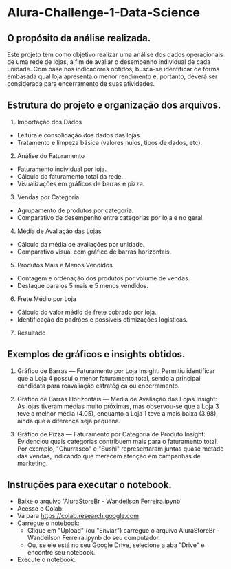 # Alura-Challenge-1-Data-Science

## O propósito da análise realizada.

Este projeto tem como objetivo realizar uma análise dos dados operacionais de uma rede de lojas, a fim de avaliar o desempenho individual de cada unidade. Com base nos indicadores obtidos, busca-se identificar de forma embasada qual loja apresenta o menor rendimento e, portanto, deverá ser considerada para encerramento de suas atividades.

## Estrutura do projeto e organização dos arquivos.
1. Importação dos Dados
  - Leitura e consolidação dos dados das lojas.
  - Tratamento e limpeza básica (valores nulos, tipos de dados, etc).
2. Análise do Faturamento
  - Faturamento individual por loja.
  - Cálculo do faturamento total da rede.
  - Visualizações em gráficos de barras e pizza.
3. Vendas por Categoria
  - Agrupamento de produtos por categoria.
  - Comparativo de desempenho entre categorias por loja e no geral.
4. Média de Avaliação das Lojas
  - Cálculo da média de avaliações por unidade.
  - Comparativo visual com gráfico de barras horizontais.
5. Produtos Mais e Menos Vendidos
  - Contagem e ordenação dos produtos por volume de vendas.
  - Destaque para os 5 mais e 5 menos vendidos.
6. Frete Médio por Loja
  - Cálculo do valor médio de frete cobrado por loja.
  - Identificação de padrões e possíveis otimizações logísticas.
7. Resultado

## Exemplos de gráficos e insights obtidos.
1. Gráfico de Barras — Faturamento por Loja
Insight: Permitiu identificar que a Loja 4 possui o menor faturamento total, sendo a principal candidata para reavaliação estratégica ou encerramento.

2. Gráfico de Barras Horizontais — Média de Avaliação das Lojas
Insight: As lojas tiveram médias muito próximas, mas observou-se que a Loja 3 teve a melhor média (4.05), enquanto a Loja 1 teve a mais baixa (3.98), ainda que a diferença seja pequena.

3. Gráfico de Pizza — Faturamento por Categoria de Produto
Insight: Evidenciou quais categorias contribuem mais para o faturamento total. Por exemplo, "Churrasco" e "Sushi" representaram juntas quase metade das vendas, indicando que merecem atenção em campanhas de marketing.

## Instruções para executar o notebook.
- Baixe o arquivo 'AluraStoreBr - Wandeilson Ferreira.ipynb'
- Acesse o Colab:
- Vá para https://colab.research.google.com
- Carregue o notebook:
  - Clique em "Upload" (ou "Enviar") carregue o arquivo AluraStoreBr - Wandeilson Ferreira.ipynb do seu computador.
  - Ou, se ele está no seu Google Drive, selecione a aba "Drive" e encontre seu notebook.
- Execute o notebook.
